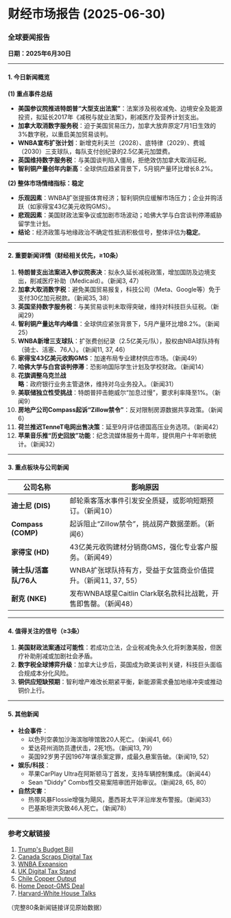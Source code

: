 # 财经市场报告 (2025-06-30)

### **全球要闻报告**  
**日期：2025年6月30日**  

---

#### **1. 今日新闻概览**  
**(1) 重点事件总结**  
- **美国参议院推进特朗普“大型支出法案”**：法案涉及税收减免、边境安全及能源投资，拟延长2017年《减税与就业法案》，削减医疗及营养计划支出。  
- **加拿大取消数字服务税**：迫于美国贸易压力，加拿大放弃原定7月1日生效的3%数字税，以重启美加贸易谈判。  
- **WNBA宣布扩张计划**：新增克利夫兰（2028）、底特律（2029）、费城（2030）三支球队，每队支付创纪录的2.5亿美元加盟费。  
- **英国维持数字服务税**：与美国谈判陷入僵局，拒绝效仿加拿大取消征税。  
- **智利铜产量创年内新高**：全球供应趋紧背景下，5月铜产量环比增长8.2%。  

**(2) 整体市场情绪指标：稳定**  
- **乐观因素**：WNBA扩张提振体育经济；智利铜供应缓解市场压力；企业并购活跃（如家得宝43亿美元收购GMS）。  
- **悲观因素**：美国财政法案争议或加剧市场波动；哈佛大学与白宫谈判停滞威胁留学生计划。  
- **结论**：经济政策与地缘政治不确定性抵消积极信号，整体评估为**稳定**。  

---

#### **2. 重要新闻详情**（财经相关优先，≥10条）  
1. **特朗普支出法案进入参议院表决**：拟永久延长减税政策，增加国防及边境支出，削减医疗补助（Medicaid）。（新闻3, 47）  
2. **加拿大取消数字税**：避免美国贸易报复，科技公司（Meta、Google等）免于支付30亿加元税款。（新闻35, 38）  
3. **英国坚持数字服务税**：与美贸易谈判未取得突破，维持对科技巨头征税。（新闻29）  
4. **智利铜产量达年内峰值**：全球供应紧张背景下，5月产量环比增8.2%。（新闻25）  
5. **WNBA新增三支球队**：扩张费创纪录（2.5亿美元/队），股权由NBA球队持有（骑士、活塞、76人）。（新闻11, 37, 46）  
6. **家得宝43亿美元收购GMS**：加速布局专业建材供应市场。（新闻49）  
7. **哈佛大学与白宫谈判停滞**：恐影响国际学生计划及学校财政。（新闻14）  
8. **花旗调整乌克兰战略**：政府银行业务主管退休，维持对乌业务投入。（新闻31）  
9. **美联储独立性受挑战**：特朗普抨击鲍威尔“加息过慢”，要求利率降至1%。（新闻9）  
10. **房地产公司Compass起诉“Zillow禁令”**：反对限制房源数据共享政策。（新闻6）  
11. **荷兰推迟TenneT电网出售决策**：延至9月评估德国高压业务选项。（新闻42）  
12. **苹果音乐推“历史回放”功能**：纪念流媒体服务十周年，提供用户十年听歌统计。（新闻32）  

---

#### **3. 重点板块与公司新闻**  
| **公司名称**       | **影响原因**                                                                 |  
|---------------------|-----------------------------------------------------------------------------|  
| **迪士尼 (DIS)**    | 邮轮乘客落水事件引发安全质疑，或影响短期预订。（新闻10）                          |  
| **Compass (COMP)**  | 起诉阻止“Zillow禁令”，挑战房产数据垄断。（新闻6）                               |  
| **家得宝 (HD)**     | 43亿美元收购建材分销商GMS，强化专业客户服务。（新闻49）                          |  
| **骑士队/活塞队/76人** | WNBA扩张球队持有方，受益于女篮商业价值提升。（新闻11, 37, 55）                   |  
| **耐克 (NKE)**      | 发布WNBA球星Caitlin Clark联名款科比战靴，开售即售罄。（新闻48）                  |  

---

#### **4. 值得关注的信号**（≥3条）  
1. **美国财政法案通过可能性**：若成功立法，企业税减免永久化将刺激美股，但医疗补助削减或加剧社会矛盾。  
2. **数字税全球博弈升级**：加拿大让步后，英国成为欧美谈判关键，科技巨头面临合规成本分化风险。  
3. **铜供应短缺预期**：智利增产难改长期紧平衡，新能源需求叠加地缘冲突或推动铜价上行。  

---

#### **5. 其他新闻**  
- **社会事件**：  
  - 以色列空袭加沙海滨咖啡馆致20人死亡。（新闻41, 66）  
  - 爱达荷州消防员遭伏击，2死1伤。（新闻13, 79）  
  - 英国92岁男子因1967年谋杀案定罪，成最久悬案告破。（新闻19, 52）  
- **娱乐/科技**：  
  - 苹果CarPlay Ultra在阿斯顿马丁首发，支持车辆控制集成。（新闻44）  
  - Sean "Diddy" Combs性交易案陪审团开始审议。（新闻28, 65, 80）  
- **自然灾害**：  
  - 热带风暴Flossie增强为飓风，墨西哥太平洋沿岸发布警报。（新闻33）  
  - 巴基斯坦洪灾致46人死亡。（新闻78）  

---

### **参考文献链接**  
1. [Trump's Budget Bill](https://www.cbsnews.com/news/whats-in-trump-big-beautiful-bill-senate-version/)  
2. [Canada Scraps Digital Tax](https://www.theverge.com/news/695083/canada-digital-services-tax-rescinded-trump)  
3. [WNBA Expansion](https://abcnews.go.com/GMA/Culture/wnba-expands-3-new-teams-cleveland-detroit-philadelphia/story?id=123340847)  
4. [UK Digital Tax Stand](https://www.bloomberg.com/news/articles/2025-06-30/uk-stands-by-digital-tax-after-canada-bows-to-trump-pressure)  
5. [Chile Copper Output](https://www.bloomberg.com/news/articles/2025-06-30/chile-delivers-biggest-copper-output-this-year-in-tight-market)  
6. [Home Depot-GMS Deal](https://www.nbcnews.com/business/business-news/home-depot-buying-gms-4point3-billion-retailer-chases-home-pros-rcna215945)  
7. [Harvard-White House Talks](https://www.bloomberg.com/news/articles/2025-06-30/harvard-white-house-talks-stall-threatening-quick-settlement)  

（完整80条新闻链接详见原始数据）